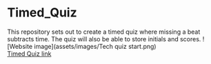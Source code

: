 # Timed_Quiz
This repository sets out to create a timed quiz where missing a beat subtracts time. The quiz will also be able to store initials and scores.
![Website image](assets/images/Tech quiz start.png)
<br>
[Timed Quiz link](https://bossylemon0.github.io/Timed_Quiz/)
